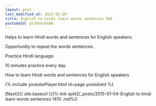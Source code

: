 ```yaml
---
layout: post
last_modified_at: 2021-03-29
title: English to hindi learn words sentences 999 
youtubeId: gtJOnUrEeBA
---
```

 
 
Helps to learn Hindi words and sentences for English speakers.

Opportunitiy to repeat the words sentences. 

Practice Hindi language. 
 
10 minutes practice every day. 
 
How to learn Hindi words and sentences for English speakers 
 
{% include youtubePlayer.html id=page.youtubeId %}
 
 
[Next]({{ site.baseurl }}{% link  split2/_posts/2015-01-04-English to hindi learn words sentences 1410 .md%})
 
